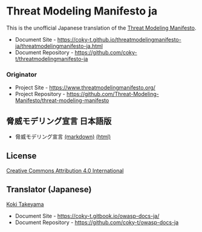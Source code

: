 # Threat Modeling Manifesto ja

This is the unofficial Japanese translation of the [Threat Modeling Manifesto](https://github.com/Threat-Modeling-Manifesto/threat-modeling-manifesto).

- Document Site - <https://coky-t.github.io/threatmodelingmanifesto-ja/threatmodelingmanifesto-ja.html>
- Document Repository - <https://github.com/coky-t/threatmodelingmanifesto-ja>

### Originator

- Project Site - <https://www.threatmodelingmanifesto.org/>
- Project Repository - <https://github.com/Threat-Modeling-Manifesto/threat-modeling-manifesto>

## 脅威モデリング宣言 日本語版

* 脅威モデリング宣言 [(markdown)](threatmodelingmanifesto-ja.md) [(html)](https://coky-t.github.io/threatmodelingmanifesto-ja/)

## License

[Creative Commons Attribution 4.0 International](http://creativecommons.org/licenses/by/4.0/)

## Translator (Japanese)

[Koki Takeyama](https://github.com/coky-t)

- Document Site - <https://coky-t.gitbook.io/owasp-docs-ja/>
- Document Repository - <https://github.com/coky-t/owasp-docs-ja>
